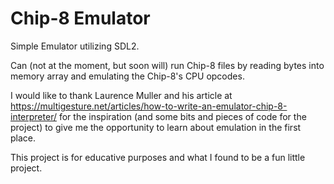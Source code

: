 # Chip-8 Emulator

Simple Emulator utilizing SDL2.

Can (not at the moment, but soon will) run Chip-8 files by reading bytes into memory array and emulating the Chip-8's CPU opcodes.

I would like to thank Laurence Muller and his article at https://multigesture.net/articles/how-to-write-an-emulator-chip-8-interpreter/ for the inspiration (and some bits and pieces of code for the project) to give me the opportunity to learn about emulation in the first place.

This project is for educative purposes and what I found to be a fun little project.